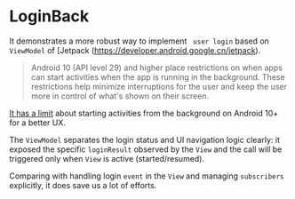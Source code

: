 # LoginBack

It demonstrates a more robust way to implement ` user login` based on  `ViewModel` of [Jetpack (https://developer.android.google.cn/jetpack).


> Android 10 (API level 29) and higher place restrictions on when apps can start activities when the app is running in the background. These restrictions help minimize interruptions for the user and keep the user more in control of what's shown on their screen.

[It has a limit](https://developer.android.google.cn/guide/components/activities/background-starts) about starting activities from the background on Android 10+ for a better UX.

The `ViewModel` separates the login status and UI navigation logic clearly: it exposed the specific `loginResult` observed by the `View` and the call will be triggered only when `View` is active (started/resumed).

Comparing with handling login `event` in the `View` and managing `subscribers` explicitly, it does save us a lot of efforts.

